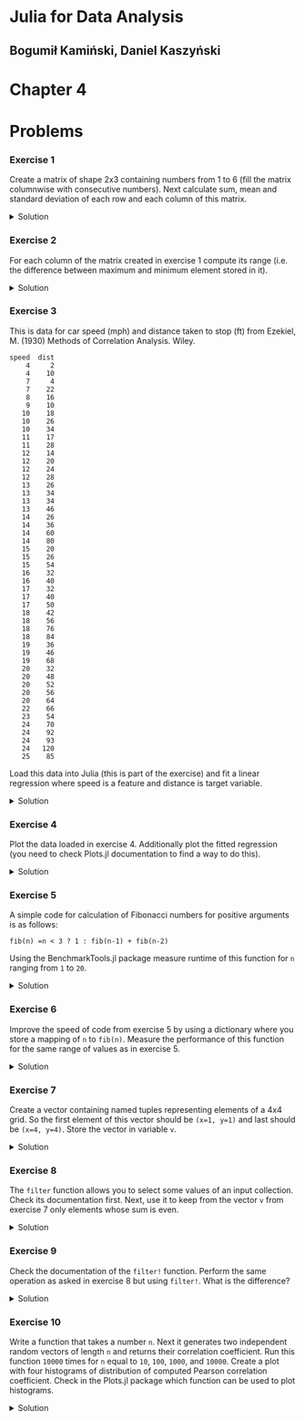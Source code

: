 # Julia for Data Analysis

## Bogumił Kamiński, Daniel Kaszyński

# Chapter 4

# Problems

### Exercise 1

Create a matrix of shape 2x3 containing numbers from 1 to 6 (fill the matrix
columnwise with consecutive numbers). Next calculate sum, mean and standard
deviation of each row and each column of this matrix.

<details>
<summary>Solution</summary>

Write:
```
julia> using Statistics

julia> mat = [1 3 5
              2 4 6]
2×3 Matrix{Int64}:
 1  3  5
 2  4  6

julia> sum(mat, dims=1)
1×3 Matrix{Int64}:
 3  7  11

julia> sum(mat, dims=2)
2×1 Matrix{Int64}:
  9
 12

julia> mean(mat, dims=1)
1×3 Matrix{Float64}:
 1.5  3.5  5.5

julia> mean(mat, dims=2)
2×1 Matrix{Float64}:
 3.0
 4.0

julia> std(mat, dims=1)
1×3 Matrix{Float64}:
 0.707107  0.707107  0.707107

julia> std(mat, dims=2)
2×1 Matrix{Float64}:
 2.0
 2.0
```

Observe that the returned statistics are also stored in matrices.
If we compute them for columns (`dims=1`) then the produced matrix has one row.
If we compute them for rows (`dims=2`) then the produced matrix has one column.

</details>

### Exercise 2

For each column of the matrix created in exercise 1 compute its range
(i.e. the difference between maximum and minimum element stored in it).

<details>
<summary>Solution</summary>

Here are some ways you can do it:
```
julia> [maximum(x) - minimum(x) for x in eachcol(mat)]
3-element Vector{Int64}:
 1
 1
 1

julia> map(x -> maximum(x) - minimum(x), eachcol(mat))
3-element Vector{Int64}:
 1
 1
 1
```

Observe that if we used `eachcol` the produced result is a vector (not a matrix
like in exercise 1).

</details>

### Exercise 3

This is data for car speed (mph) and distance taken to stop (ft)
from Ezekiel, M. (1930) Methods of Correlation Analysis. Wiley.

```
speed  dist
    4     2
    4    10
    7     4
    7    22
    8    16
    9    10
   10    18
   10    26
   10    34
   11    17
   11    28
   12    14
   12    20
   12    24
   12    28
   13    26
   13    34
   13    34
   13    46
   14    26
   14    36
   14    60
   14    80
   15    20
   15    26
   15    54
   16    32
   16    40
   17    32
   17    40
   17    50
   18    42
   18    56
   18    76
   18    84
   19    36
   19    46
   19    68
   20    32
   20    48
   20    52
   20    56
   20    64
   22    66
   23    54
   24    70
   24    92
   24    93
   24   120
   25    85
```

Load this data into Julia (this is part of the exercise) and fit a linear
regression where speed is a feature and distance is target variable.

<details>
<summary>Solution</summary>

First create a matrix with source data by copy pasting it from the exercise
like this:
```
data = [
    4     2
    4    10
    7     4
    7    22
    8    16
    9    10
   10    18
   10    26
   10    34
   11    17
   11    28
   12    14
   12    20
   12    24
   12    28
   13    26
   13    34
   13    34
   13    46
   14    26
   14    36
   14    60
   14    80
   15    20
   15    26
   15    54
   16    32
   16    40
   17    32
   17    40
   17    50
   18    42
   18    56
   18    76
   18    84
   19    36
   19    46
   19    68
   20    32
   20    48
   20    52
   20    56
   20    64
   22    66
   23    54
   24    70
   24    92
   24    93
   24   120
   25    85
]
```

Now use the GLM.jl package to fit the model:

```
julia> using GLM

julia> lm(@formula(distance~speed), (distance=data[:, 2], speed=data[:, 1]))
StatsModels.TableRegressionModel{LinearModel{GLM.LmResp{Vector{Float64}}, GLM.DensePredChol{Float64, LinearAlgebra.CholeskyPivoted{Float64, Matrix{Float64}, Vector{Int64, Matrix{Float64}}

distance ~ 1 + speed

Coefficients:
─────────────────────────────────────────────────────────────────────────
                 Coef.  Std. Error      t  Pr(>|t|)  Lower 95%  Upper 95%
─────────────────────────────────────────────────────────────────────────
(Intercept)  -17.5791     6.75844   -2.60    0.0123  -31.1678    -3.99034
speed          3.93241    0.415513   9.46    <1e-11    3.09696    4.76785
─────────────────────────────────────────────────────────────────────────
```

You can get the same estimates using the `\` operator like this:
```
julia> [ones(50) data[:, 1]] \ data[:, 2]
2-element Vector{Float64}:
 -17.579094890510966
   3.9324087591240877
```

</details>

### Exercise 4

Plot the data loaded in exercise 4. Additionally plot the fitted regression
(you need to check Plots.jl documentation to find a way to do this).

<details>
<summary>Solution</summary>

Run the following:
```
using Plots
scatter(data[:, 1], data[:, 2];
        xlab="speed", ylab="distance", legend=false, smooth=true)
```

The `smooth=true` keyword argument adds the linear regression line to the plot.

</details>

### Exercise 5

A simple code for calculation of Fibonacci numbers for positive
arguments is as follows:

```
fib(n) =n < 3 ? 1 : fib(n-1) + fib(n-2)
```

Using the BenchmarkTools.jl package measure runtime of this function for
`n` ranging from `1` to `20`.

<details>
<summary>Solution</summary>

Use the following code:
```
julia> using BenchmarkTools

julia> for i in 1:40
           print(i, " ")
           @btime fib($i)
       end
1   2.500 ns (0 allocations: 0 bytes)
2   2.700 ns (0 allocations: 0 bytes)
3   4.800 ns (0 allocations: 0 bytes)
4   7.500 ns (0 allocations: 0 bytes)
5   12.112 ns (0 allocations: 0 bytes)
6   19.980 ns (0 allocations: 0 bytes)
7   32.125 ns (0 allocations: 0 bytes)
8   52.696 ns (0 allocations: 0 bytes)
9   85.010 ns (0 allocations: 0 bytes)
10   140.311 ns (0 allocations: 0 bytes)
11   222.177 ns (0 allocations: 0 bytes)
12   359.903 ns (0 allocations: 0 bytes)
13   582.123 ns (0 allocations: 0 bytes)
14   1.000 μs (0 allocations: 0 bytes)
15   1.560 μs (0 allocations: 0 bytes)
16   2.522 μs (0 allocations: 0 bytes)
17   4.000 μs (0 allocations: 0 bytes)
18   6.600 μs (0 allocations: 0 bytes)
19   11.400 μs (0 allocations: 0 bytes)
20   18.100 μs (0 allocations: 0 bytes)
```

Notice that execution time for number `n` is roughly sum of execution times
for numbers `n-1` and `n-2`.

</details>

### Exercise 6

Improve the speed of code from exercise 5 by using a dictionary where you
store a mapping of `n` to `fib(n)`. Measure the performance of this function
for the same range of values as in exercise 5.

<details>
<summary>Solution</summary>

Use the following code:

```
julia> fib_dict = Dict{Int, Int}()
Dict{Int64, Int64}()

julia> function fib2(n)
           haskey(fib_dict, n) && return fib_dict[n]
           fib_n = n < 3 ? 1 : fib2(n-1) + fib2(n-2)
           fib_dict[n] = fib_n
           return fib_n
       end
fib2 (generic function with 1 method)

julia> for i in 1:20
           print(i, " ")
           @btime fib2($i)
       end
1   40.808 ns (0 allocations: 0 bytes)
2   40.101 ns (0 allocations: 0 bytes)
3   40.101 ns (0 allocations: 0 bytes)
4   40.707 ns (0 allocations: 0 bytes)
5   42.727 ns (0 allocations: 0 bytes)
6   40.909 ns (0 allocations: 0 bytes)
7   40.404 ns (0 allocations: 0 bytes)
8   40.707 ns (0 allocations: 0 bytes)
9   40.808 ns (0 allocations: 0 bytes)
10   39.798 ns (0 allocations: 0 bytes)
11   40.909 ns (0 allocations: 0 bytes)
12   40.404 ns (0 allocations: 0 bytes)
13   42.872 ns (0 allocations: 0 bytes)
14   42.626 ns (0 allocations: 0 bytes)
15   47.972 ns (1 allocation: 16 bytes)
16   46.505 ns (1 allocation: 16 bytes)
17   46.302 ns (1 allocation: 16 bytes)
18   45.390 ns (1 allocation: 16 bytes)
19   47.160 ns (1 allocation: 16 bytes)
20   46.201 ns (1 allocation: 16 bytes)
```

Note that benchmarking essentially gives us a time of dictionary lookup.
The reason is that `@btime` executes the same expression many times, so
for the fastest execution time the value for each `n` is already stored in
`fib_dict`.

It would be more interesting to see the runtime of `fib2` for some large value
of `n` executed once:

```
julia> @time fib2(100)
  0.000018 seconds (107 allocations: 1.672 KiB)
3736710778780434371

julia> @time fib2(200)
  0.000025 seconds (204 allocations: 20.453 KiB)
-1123705814761610347
```

As you can see things are indeed fast. Note that for `n=200` we get a negative
values because of integer overflow.

As a more advanced topic (not covered in the book) it is worth to comment that
`fib2` is not type stable. If we wanted to make it type stable we need to
declare `fib_dict` dictionary as `const`. Here is the code and benchmarks
(you need to restart Julia to run this test):

```
julia> const fib_dict = Dict{Int, Int}()
Dict{Int64, Int64}()

julia> function fib2(n)
           haskey(fib_dict, n) && return fib_dict[n]
           fib_n = n < 3 ? 1 : fib2(n-1) + fib2(n-2)
           fib_dict[n] = fib_n
           return fib_n
       end
fib2 (generic function with 1 method)

julia> @time fib2(100)
  0.000014 seconds (6 allocations: 5.828 KiB)
3736710778780434371

julia> @time fib2(200)
  0.000011 seconds (3 allocations: 17.312 KiB)
-1123705814761610347
```

As you can see the code does less allocations and is faster now.

</details>

### Exercise 7

Create a vector containing named tuples representing elements of a 4x4 grid.
So the first element of this vector should be `(x=1, y=1)` and last should be
`(x=4, y=4)`. Store the vector in variable `v`.

<details>
<summary>Solution</summary>

Since we are asked to create a vector we can write:

```
julia> v = [(x=x, y=y) for x in 1:4 for y in 1:4]
16-element Vector{NamedTuple{(:x, :y), Tuple{Int64, Int64}}}:
 (x = 1, y = 1)
 (x = 1, y = 2)
 (x = 1, y = 3)
 (x = 1, y = 4)
 (x = 2, y = 1)
 (x = 2, y = 2)
 (x = 2, y = 3)
 (x = 2, y = 4)
 (x = 3, y = 1)
 (x = 3, y = 2)
 (x = 3, y = 3)
 (x = 3, y = 4)
 (x = 4, y = 1)
 (x = 4, y = 2)
 (x = 4, y = 3)
 (x = 4, y = 4)
```

Note (not covered in the book) that you could create a matrix by changing
the syntax a bit:

```
julia> [(x=x, y=y) for x in 1:4, y in 1:4]
4×4 Matrix{NamedTuple{(:x, :y), Tuple{Int64, Int64}}}:
 (x = 1, y = 1)  (x = 1, y = 2)  (x = 1, y = 3)  (x = 1, y = 4)
 (x = 2, y = 1)  (x = 2, y = 2)  (x = 2, y = 3)  (x = 2, y = 4)
 (x = 3, y = 1)  (x = 3, y = 2)  (x = 3, y = 3)  (x = 3, y = 4)
 (x = 4, y = 1)  (x = 4, y = 2)  (x = 4, y = 3)  (x = 4, y = 4)
```

Finally, we can use a bit shorter syntax (covered in chapter 14 of the book):

```
julia> [(; x, y) for x in 1:4, y in 1:4]
4×4 Matrix{NamedTuple{(:x, :y), Tuple{Int64, Int64}}}:
 (x = 1, y = 1)  (x = 1, y = 2)  (x = 1, y = 3)  (x = 1, y = 4)
 (x = 2, y = 1)  (x = 2, y = 2)  (x = 2, y = 3)  (x = 2, y = 4)
 (x = 3, y = 1)  (x = 3, y = 2)  (x = 3, y = 3)  (x = 3, y = 4)
 (x = 4, y = 1)  (x = 4, y = 2)  (x = 4, y = 3)  (x = 4, y = 4)
```

</details>

### Exercise 8

The `filter` function allows you to select some values of an input collection.
Check its documentation first. Next, use it to keep from the vector `v` from
exercise 7 only elements whose sum is even.

<details>
<summary>Solution</summary>

To get help on the `filter` function write `?filter`. Next run:

```
julia> filter(e -> iseven(e.x + e.y), v)
8-element Vector{NamedTuple{(:x, :y), Tuple{Int64, Int64}}}:
 (x = 1, y = 1)
 (x = 1, y = 3)
 (x = 2, y = 2)
 (x = 2, y = 4)
 (x = 3, y = 1)
 (x = 3, y = 3)
 (x = 4, y = 2)
 (x = 4, y = 4)
```

</details>

### Exercise 9

Check the documentation of the `filter!` function. Perform the same operation
as asked in exercise 8 but using `filter!`. What is the difference?

<details>
<summary>Solution</summary>

To get help on the `filter!` function write `?filter!`. Next run:

```
julia> filter!(e -> iseven(e.x + e.y), v)
8-element Vector{NamedTuple{(:x, :y), Tuple{Int64, Int64}}}:
 (x = 1, y = 1)
 (x = 1, y = 3)
 (x = 2, y = 2)
 (x = 2, y = 4)
 (x = 3, y = 1)
 (x = 3, y = 3)
 (x = 4, y = 2)
 (x = 4, y = 4)

julia> v
8-element Vector{NamedTuple{(:x, :y), Tuple{Int64, Int64}}}:
 (x = 1, y = 1)
 (x = 1, y = 3)
 (x = 2, y = 2)
 (x = 2, y = 4)
 (x = 3, y = 1)
 (x = 3, y = 3)
 (x = 4, y = 2)
 (x = 4, y = 4)
```

Notice that `filter` allocated a new vector, while `filter!` updated the `v`
vector in place.

</details>

### Exercise 10

Write a function that takes a number `n`. Next it generates two independent
random vectors of length `n` and returns their correlation coefficient.
Run this function `10000` times for `n` equal to `10`, `100`, `1000`,
and `10000`.
Create a plot with four histograms of distribution of computed Pearson
correlation coefficient. Check in the Plots.jl package which function can be
used to plot histograms.

<details>
<summary>Solution</summary>

You can use for example the following code:

```
using Statistics
using Plots
rand_cor(n) = cor(rand(n), rand(n))
plot([histogram([rand_cor(n) for i in 1:10000], title="n=$n", legend=false)
      for n in [10, 100, 1000, 10000]]...)
```

Observe that as you increase `n` the dispersion of the correlation coefficient
decreases.

</details>
